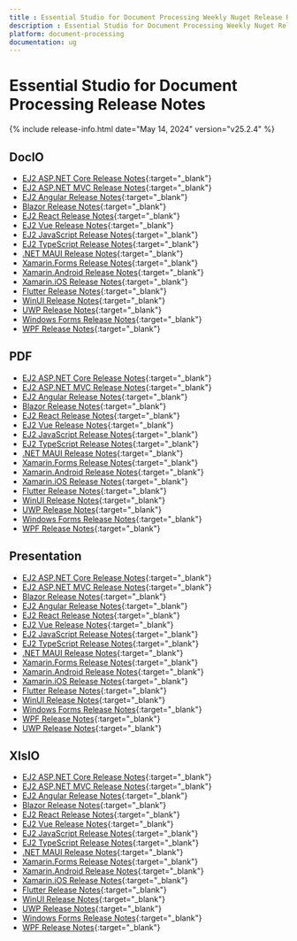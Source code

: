 ```yaml
---
title : Essential Studio for Document Processing Weekly Nuget Release Release Notes  
description : Essential Studio for Document Processing Weekly Nuget Release Release Notes  
platform: document-processing
documentation: ug
---
```


# Essential Studio for Document Processing  Release Notes  

{% include release-info.html date="May 14, 2024" version="v25.2.4" %} 


## DocIO

* [EJ2 ASP.NET Core Release Notes](https://ej2.syncfusion.com/aspnetcore/documentation/release-notes/25.2.4#docio){:target="_blank"}
* [EJ2 ASP.NET MVC Release Notes](https://ej2.syncfusion.com/aspnetmvc/documentation/release-notes/25.2.4#docio){:target="_blank"}
* [EJ2 Angular Release Notes](https://ej2.syncfusion.com/angular/documentation/release-notes/25.2.4#docio){:target="_blank"}
* [Blazor Release Notes](https://blazor.syncfusion.com/documentation/release-notes/25.2.4#docio){:target="_blank"}
* [EJ2 React Release Notes](https://ej2.syncfusion.com/react/documentation/release-notes/25.2.4#docio){:target="_blank"}
* [EJ2 Vue  Release Notes](https://ej2.syncfusion.com/vue/documentation/release-notes/25.2.4#docio){:target="_blank"}
* [EJ2 JavaScript Release Notes](https://ej2.syncfusion.com/javascript/documentation/release-notes/25.2.4#docio){:target="_blank"}
* [EJ2 TypeScript Release Notes](https://ej2.syncfusion.com/documentation/release-notes/25.2.4#docio){:target="_blank"}
* [.NET MAUI Release Notes](/maui/release-notes/v25.2.4#docio){:target="_blank"}
* [Xamarin.Forms Release Notes](/xamarin/release-notes/v25.2.4#docio){:target="_blank"}
* [Xamarin.Android Release Notes](/xamarin-android/release-notes/v25.2.4#docio){:target="_blank"}
* [Xamarin.iOS Release Notes](/xamarin-ios/release-notes/v25.2.4#docio){:target="_blank"}
* [Flutter Release Notes](/flutter/release-notes/v25.2.4#docio){:target="_blank"}
* [WinUI Release Notes](/winui/release-notes/v25.2.4#docio){:target="_blank"}
* [UWP Release Notes](/uwp/release-notes/v25.2.4#docio){:target="_blank"}
* [Windows Forms Release Notes](/windowsforms/release-notes/v25.2.4#docio){:target="_blank"}
* [WPF Release Notes](/wpf/release-notes/v25.2.4#docio){:target="_blank"}



## PDF

* [EJ2 ASP.NET Core Release Notes](https://ej2.syncfusion.com/aspnetcore/documentation/release-notes/25.2.4#pdf){:target="_blank"}
* [EJ2 ASP.NET MVC Release Notes](https://ej2.syncfusion.com/aspnetmvc/documentation/release-notes/25.2.4#pdf){:target="_blank"}
* [EJ2 Angular Release Notes](https://ej2.syncfusion.com/angular/documentation/release-notes/25.2.4#pdf){:target="_blank"}
* [Blazor Release Notes](https://blazor.syncfusion.com/documentation/release-notes/25.2.4#pdf){:target="_blank"}
* [EJ2 React Release Notes](https://ej2.syncfusion.com/react/documentation/release-notes/25.2.4#pdf){:target="_blank"}
* [EJ2 Vue  Release Notes](https://ej2.syncfusion.com/vue/documentation/release-notes/25.2.4#pdf){:target="_blank"}
* [EJ2 JavaScript Release Notes](https://ej2.syncfusion.com/javascript/documentation/release-notes/25.2.4#pdf){:target="_blank"}
* [EJ2 TypeScript Release Notes](https://ej2.syncfusion.com/documentation/release-notes/25.2.4#pdf){:target="_blank"}
* [.NET MAUI Release Notes](/maui/release-notes/v25.2.4#pdf){:target="_blank"}
* [Xamarin.Forms Release Notes](/xamarin/release-notes/v25.2.4#pdf){:target="_blank"}
* [Xamarin.Android Release Notes](/xamarin-android/release-notes/v25.2.4#pdf){:target="_blank"}
* [Xamarin.iOS Release Notes](/xamarin-ios/release-notes/v25.2.4#pdf){:target="_blank"}
* [Flutter Release Notes](/flutter/release-notes/v25.2.4#pdf){:target="_blank"}
* [WinUI Release Notes](/winui/release-notes/v25.2.4#pdf){:target="_blank"}
* [UWP Release Notes](/uwp/release-notes/v25.2.4#pdf){:target="_blank"}
* [Windows Forms Release Notes](/windowsforms/release-notes/v25.2.4#pdf){:target="_blank"}
* [WPF Release Notes](/wpf/release-notes/v25.2.4#pdf){:target="_blank"}


## Presentation

* [EJ2 ASP.NET Core Release Notes](https://ej2.syncfusion.com/aspnetcore/documentation/release-notes/25.2.4#presentation){:target="_blank"}
* [EJ2 ASP.NET MVC Release Notes](https://ej2.syncfusion.com/aspnetmvc/documentation/release-notes/25.2.4#presentation){:target="_blank"}
* [Blazor Release Notes](https://blazor.syncfusion.com/documentation/release-notes/25.2.4#presentation){:target="_blank"}
* [EJ2 Angular Release Notes](https://ej2.syncfusion.com/angular/documentation/release-notes/25.2.4#presentation){:target="_blank"}
* [EJ2 React Release Notes](https://ej2.syncfusion.com/react/documentation/release-notes/25.2.4#presentation){:target="_blank"}
* [EJ2 Vue  Release Notes](https://ej2.syncfusion.com/vue/documentation/release-notes/25.2.4#presentation){:target="_blank"}
* [EJ2 JavaScript Release Notes](https://ej2.syncfusion.com/javascript/documentation/release-notes/25.2.4#presentation){:target="_blank"}
* [EJ2 TypeScript Release Notes](https://ej2.syncfusion.com/documentation/release-notes/25.2.4#presentation){:target="_blank"}
* [.NET MAUI Release Notes](/maui/release-notes/v25.2.4#presentation){:target="_blank"}
* [Xamarin.Forms Release Notes](/xamarin/release-notes/v25.2.4#presentation){:target="_blank"}
* [Xamarin.Android Release Notes](/xamarin-android/release-notes/v25.2.4#presentation){:target="_blank"}
* [Xamarin.iOS Release Notes](/xamarin-ios/release-notes/v25.2.4#presentation){:target="_blank"}
* [Flutter Release Notes](/flutter/release-notes/v25.2.4#presentation){:target="_blank"}
* [WinUI Release Notes](/winui/release-notes/v25.2.4#presentation){:target="_blank"}
* [Windows Forms Release Notes](/windowsforms/release-notes/v25.2.4#presentation){:target="_blank"}
* [WPF Release Notes](/wpf/release-notes/v25.2.4#presentation){:target="_blank"}
* [UWP Release Notes](/uwp/release-notes/v25.2.4#presentation){:target="_blank"}



## XlsIO

* [EJ2 ASP.NET Core Release Notes](https://ej2.syncfusion.com/aspnetcore/documentation/release-notes/25.2.4#xlsio){:target="_blank"}
* [EJ2 ASP.NET MVC Release Notes](https://ej2.syncfusion.com/aspnetmvc/documentation/release-notes/25.2.4#xlsio){:target="_blank"}
* [EJ2 Angular Release Notes](https://ej2.syncfusion.com/angular/documentation/release-notes/25.2.4#xlsio){:target="_blank"}
* [Blazor Release Notes](https://blazor.syncfusion.com/documentation/release-notes/25.2.4#xlsio){:target="_blank"}
* [EJ2 React Release Notes](https://ej2.syncfusion.com/react/documentation/release-notes/25.2.4#xlsio){:target="_blank"}
* [EJ2 Vue  Release Notes](https://ej2.syncfusion.com/vue/documentation/release-notes/25.2.4#xlsio){:target="_blank"}
* [EJ2 JavaScript Release Notes](https://ej2.syncfusion.com/javascript/documentation/release-notes/25.2.4#xlsio){:target="_blank"}
* [EJ2 TypeScript Release Notes](https://ej2.syncfusion.com/documentation/release-notes/25.2.4#xlsio){:target="_blank"}
* [.NET MAUI Release Notes](/maui/release-notes/v25.2.4#xlsio){:target="_blank"}
* [Xamarin.Forms Release Notes](/xamarin/release-notes/v25.2.4#xlsio){:target="_blank"}
* [Xamarin.Android Release Notes](/xamarin-android/release-notes/v25.2.4#xlsio){:target="_blank"}
* [Xamarin.iOS Release Notes](/xamarin-ios/release-notes/v25.2.4#xlsio){:target="_blank"}
* [Flutter Release Notes](/flutter/release-notes/v25.2.4#xlsio){:target="_blank"}
* [WinUI Release Notes](/winui/release-notes/v25.2.4#xlsio){:target="_blank"}
* [UWP Release Notes](/uwp/release-notes/v25.2.4#xlsio){:target="_blank"}
* [Windows Forms Release Notes](/windowsforms/release-notes/v25.2.4#xlsio){:target="_blank"}
* [WPF Release Notes](/wpf/release-notes/v25.2.4#xlsio){:target="_blank"}


